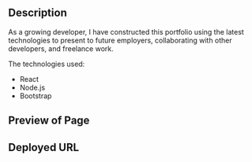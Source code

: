 ## Description
As a growing developer, I have constructed this portfolio using the latest
technologies to present to future employers, collaborating with other developers,
and freelance work. 

The technologies used:
  * React
  * Node.js
  * Bootstrap
 
## Preview of Page

## Deployed URL
